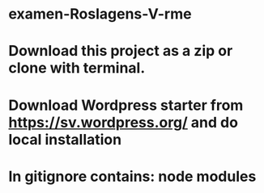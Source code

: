 # examen-Roslagens-V-rme
# Download this project as a zip or clone with terminal. 
# Download Wordpress starter from https://sv.wordpress.org/ and do local installation
# In gitignore contains: node modules
